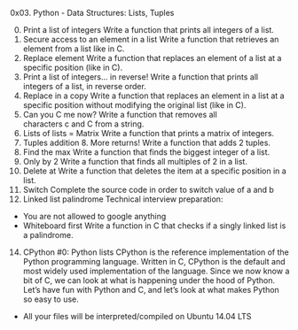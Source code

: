 0x03. Python - Data Structures: Lists, Tuples

0. Print a list of integers Write a function that prints all integers of a list.
1. Secure access to an element in a list Write a function that retrieves an element from a list like in C.
2. Replace element Write a function that replaces an element of a list at a specific position (like in C).
3. Print a list of integers... in reverse! Write a function that prints all integers of a list, in reverse order.
4. Replace in a copy Write a function that replaces an element in a list at a specific position without modifying the original list (like in C).
5. Can you C me now? Write a function that removes all characters c and C from a string.
6. Lists of lists = Matrix Write a function that prints a matrix of integers.
7. Tuples addition 8. More returns! Write a function that adds 2 tuples.
9. Find the max Write a function that finds the biggest integer of a list.
10. Only by 2 Write a function that finds all multiples of 2 in a list.
11. Delete at Write a function that deletes the item at a specific position in a list.
12. Switch Complete the source code in order to switch value of a and b
13. Linked list palindrome Technical interview preparation:
* You are not allowed to google anything
* Whiteboard first
Write a function in C that checks if a singly linked list is a palindrome.
14. CPython #0: Python lists CPython is the reference implementation of the Python programming language. Written in C, CPython is the default and most widely used implementation of the language. Since we now know a bit of C, we can look at what is happening under the hood of Python. Let’s have fun with Python and C, and let’s look at what makes Python so easy to use.
* All your files will be interpreted/compiled on Ubuntu 14.04 LTS


